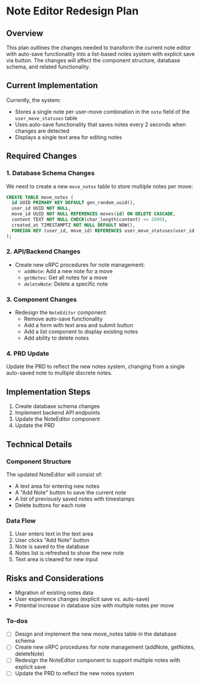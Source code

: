 <!-- c8c10a2c-a5b4-49b9-af53-9a83402d4bc7 c02e16e6-6e21-4afc-93e1-029c564937af -->
# Note Editor Redesign Plan

## Overview

This plan outlines the changes needed to transform the current note editor with auto-save functionality into a list-based notes system with explicit save via button. The changes will affect the component structure, database schema, and related functionality.

## Current Implementation

Currently, the system:

- Stores a single note per user-move combination in the `note` field of the `user_move_statuses` table
- Uses auto-save functionality that saves notes every 2 seconds when changes are detected
- Displays a single text area for editing notes

## Required Changes

### 1. Database Schema Changes

We need to create a new `move_notes` table to store multiple notes per move:

```sql
CREATE TABLE move_notes (
  id UUID PRIMARY KEY DEFAULT gen_random_uuid(),
  user_id UUID NOT NULL,
  move_id UUID NOT NULL REFERENCES moves(id) ON DELETE CASCADE,
  content TEXT NOT NULL CHECK(char_length(content) <= 2000),
  created_at TIMESTAMPTZ NOT NULL DEFAULT NOW(),
  FOREIGN KEY (user_id, move_id) REFERENCES user_move_statuses(user_id, move_id) ON DELETE CASCADE
);
```

### 2. API/Backend Changes

- Create new oRPC procedures for note management:
  - `addNote`: Add a new note for a move
  - `getNotes`: Get all notes for a move
  - `deleteNote`: Delete a specific note

### 3. Component Changes

- Redesign the `NoteEditor` component:
  - Remove auto-save functionality
  - Add a form with text area and submit button
  - Add a list component to display existing notes
  - Add ability to delete notes

### 4. PRD Update

Update the PRD to reflect the new notes system, changing from a single auto-saved note to multiple discrete notes.

## Implementation Steps

1. Create database schema changes
2. Implement backend API endpoints
3. Update the NoteEditor component
4. Update the PRD

## Technical Details

### Component Structure

The updated NoteEditor will consist of:

- A text area for entering new notes
- A "Add Note" button to save the current note
- A list of previously saved notes with timestamps
- Delete buttons for each note

### Data Flow

1. User enters text in the text area
2. User clicks "Add Note" button
3. Note is saved to the database
4. Notes list is refreshed to show the new note
5. Text area is cleared for new input

## Risks and Considerations

- Migration of existing notes data
- User experience changes (explicit save vs. auto-save)
- Potential increase in database size with multiple notes per move

### To-dos

- [ ] Design and implement the new move_notes table in the database schema
- [ ] Create new oRPC procedures for note management (addNote, getNotes, deleteNote)
- [ ] Redesign the NoteEditor component to support multiple notes with explicit save
- [ ] Update the PRD to reflect the new notes system